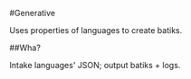 #Generative

Uses properties of languages to create batiks.

##Wha?

Intake languages' JSON; output batiks + logs.
